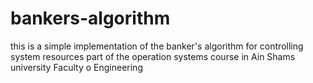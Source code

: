 # bankers-algorithm
this is a simple implementation of the banker's algorithm for controlling system resources part of the operation systems course in Ain Shams university Faculty o Engineering
